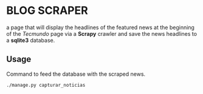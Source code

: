 # BLOG SCRAPER
a page that will display the headlines of the featured news at the beginning of the *Tecmundo* page via a __Scrapy__ crawler and save the news headlines to a __sqlite3__ database.

## Usage
Command to feed the database with the scraped news.
```bash
./manage.py capturar_noticias
```
